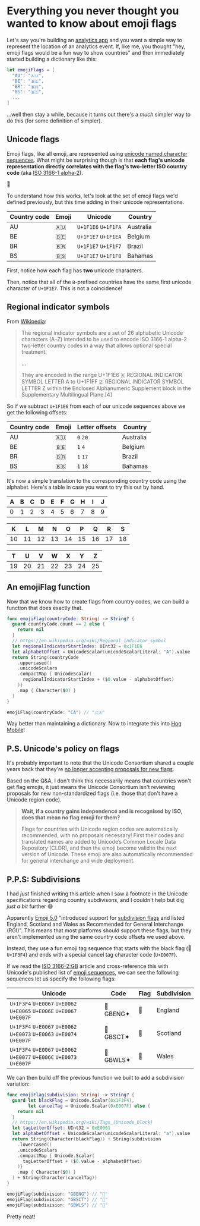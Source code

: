 # Everything you never thought you wanted to know about emoji flags

Let's say you're building an [analytics app](https://hogmobile.com) and you want a simple way
to represent the location of an analytics event. If, like me, you thought "hey, emoji flags would be
a fun way to show countries" and then immediately started building a dictionary like this:

```swift
let emojiFlags = [
  "AU": "🇦🇺",
  "BE": "🇧🇪",
  "BR": "🇧🇷",
  "BS": "🇧🇸",
  ...
]
```

...well then stay a while, because it turns out there's a *much* simpler way to do this (for some
definition of simpler).

## Unicode flags

Emoji flags, like all emoji, are represented using
[unicode named character sequences](http://www.unicode.org/reports/tr34/). What might be
surprising though is that **each flag's unicode representation directly correlates with the flag's
two-letter ISO country code** (aka [ISO 3166-1 alpha-2](https://en.wikipedia.org/wiki/ISO_3166-1_alpha-2)).

🤯

To understand how this works, let's look at the set of emoji flags we'd defined previously, but
this time adding in their unicode representations.

Country code | Emoji | Unicode | Country
-- | -- | -- | --
AU | 🇦🇺 | `U+1F1E6` `U+1F1FA` | Australia
BE | 🇧🇪 | `U+1F1E7` `U+1F1EA` | Belgium
BR | 🇧🇷 | `U+1F1E7` `U+1F1F7` | Brazil
BS | 🇧🇸 | `U+1F1E7` `U+1F1F8` | Bahamas

First, notice how each flag has **two** unicode characters.

Then, notice that all of the `B`-prefixed countries have the same first unicode character of
`U+1F1E7`. This is not a coincidence!

## Regional indicator symbols

From [Wikipedia](https://en.wikipedia.org/wiki/Regional_indicator_symbol):

> The regional indicator symbols are a set of 26 alphabetic Unicode characters (A–Z) intended
> to be used to encode ISO 3166-1 alpha-2 two-letter country codes in a way that allows optional
> special treatment.
>
> ...
>
> They are encoded in the range U+1F1E6 🇦 REGIONAL INDICATOR SYMBOL LETTER A to U+1F1FF 🇿
> REGIONAL INDICATOR SYMBOL LETTER Z within the Enclosed Alphanumeric Supplement block in the
> Supplementary Multilingual Plane.[4]

So if we subtract `U+1F1E6` from each of our unicode sequences above we get the following offsets:

Country code | Emoji | Letter offsets | Country
-- | -- | -- | --
AU | 🇦🇺 | `0` `20` | Australia
BE | 🇧🇪 | `1` `4` | Belgium
BR | 🇧🇷 | `1` `17` | Brazil
BS | 🇧🇸 | `1` `18` | Bahamas

It's now a simple translation  to the corresponding country code using the alphabet. Here's a table
in case you want to try this out by hand.

| A | B | C | D | E | F | G | H | I | J |
|---|---|---|---|---|---|---|---|---|---|
| 0 | 1 | 2 | 3 | 4 | 5 | 6 | 7 | 8 | 9 |

| K  | L  | M  | N  | O  | P  | Q  | R  | S  |
|----|----|----|----|----|----|----|----|----|
| 10 | 11 | 12 | 13 | 14 | 15 | 16 | 17 | 18 |

| T  | U  | V  | W  | X  | Y  | Z  |
|----|----|----|----|----|----|----|
| 19 | 20 | 21 | 22 | 23 | 24 | 25 |

## An emojiFlag function

Now that we know how to create flags from country codes, we can build a function that does exactly
that.

```swift
func emojiFlag(countryCode: String) -> String? {
  guard countryCode.count == 2 else {
    return nil
  }
  // https://en.wikipedia.org/wiki/Regional_indicator_symbol
  let regionalIndicatorStartIndex: UInt32 = 0x1F1E6
  let alphabetOffset = UnicodeScalar(unicodeScalarLiteral: "A").value
  return String(countryCode
    .uppercased()
    .unicodeScalars
    .compactMap { UnicodeScalar(
      regionalIndicatorStartIndex + ($0.value - alphabetOffset)
    )}
    .map { Character($0) }
  )
}

emojiFlag(countryCode: "CA") // "🇨🇦"
```

Way better than maintaining a dictionary. Now to integrate this into
[Hog Mobile](https://hogmobile.com)!

## P.S. Unicode's policy on flags

It's probably important to note that the Unicode Consortium shared a couple years back that they're
[no longer accepting proposals for new flags](http://blog.unicode.org/2022/03/the-past-and-future-of-flag-emoji.html).

Based on the Q&A, I don't think this necessarily means that countries won't get flag emojis, it just
means the Unicode Consortium isn't reviewing proposals for new non-standardized flags (i.e. those
that don't have a Unicode region code). 

> **Wait, if a country gains independence and is recognised by ISO, does that mean no flag emoji for
> them?**
>
> Flags for countries with Unicode region codes are automatically recommended, with no proposals
> necessary! First their codes and translated names are added to Unicode’s Common Locale Data
> Repository [CLDR], and then the emoji become valid in the next version of Unicode. These emoji
> are also automatically recommended for general interchange and wide deployment.

## P.P.S: Subdivisions

I had *just* finished writing this article when I saw a footnote in the Unicode specifications
regarding country subdivisons, and I couldn't help but dig *just a bit* further 😅

Apparently [Emoji 5.0](https://emojipedia.org/emoji-5.0?ref=blog.emojipedia.org) "introduced support
for [subdivision flags](https://emojipedia.org/emoji-tag-sequence) and listed England, Scotland and
Wales as Recommended for General Interchange (RGI)". This means that most platforms should support
these flags, but they aren't implemented using the same country code offsets we used above.

Instead, they use a fun emoji tag sequence that starts with the black flag (🏴 `U+1F3F4`) and ends
with a special cancel tag character code (`U+E007F`).

If we read the [ISO 3166-2:GB](https://en.wikipedia.org/wiki/ISO_3166-2:GB) article and
cross-reference this with Unicode's published list of [emoji sequences](https://www.unicode.org/Public/emoji/latest/emoji-sequences.txt), we can see the
following sequences let us specify the following flags:

| Unicode | Code | Flag | Subdivision |
|---------|------|------|-------------|
| `U+1F3F4` `U+E0067` `U+E0062` `U+E0065` `U+E006E` `U+E0067` `U+E007F` | 🏴GBENG✦ | 🏴󠁧󠁢󠁥󠁮󠁧󠁿 | England |
| `U+1F3F4` `U+E0067` `U+E0062` `U+E0073` `U+E0063` `U+E0074` `U+E007F` | 🏴GBSCT✦ | 🏴󠁧󠁢󠁳󠁣󠁴󠁿 | Scotland |
| `U+1F3F4` `U+E0067` `U+E0062` `U+E0077` `U+E006C` `U+E0073` `U+E007F` | 🏴GBWLS✦ | 🏴󠁧󠁢󠁷󠁬󠁳󠁿 | Wales |

We can then build off the previous function we built to add a subdivision variation:

```swift
func emojiFlag(subdivision: String) -> String? {
  guard let blackFlag = Unicode.Scalar(0x1F3F4),
        let cancelTag = Unicode.Scalar(0xE007F) else {
    return nil
  }
  // https://en.wikipedia.org/wiki/Tags_(Unicode_block)
  let tagLetterOffset: UInt32 = 0xE0061
  let alphabetOffset = UnicodeScalar(unicodeScalarLiteral: "a").value
  return String(Character(blackFlag)) + String(subdivision
    .lowercased()
    .unicodeScalars
    .compactMap { Unicode.Scalar(
      tagLetterOffset + ($0.value - alphabetOffset)
    )}
    .map { Character($0) }
  ) + String(Character(cancelTag))
}

emojiFlag(subdivision: "GBENG") // "🏴󠁧󠁢󠁥󠁮󠁧󠁿"
emojiFlag(subdivision: "GBSCT") // "🏴󠁧󠁢󠁳󠁣󠁴󠁿"
emojiFlag(subdivision: "GBWLS") // "🏴󠁧󠁢󠁷󠁬󠁳󠁿"
```

Pretty neat!
